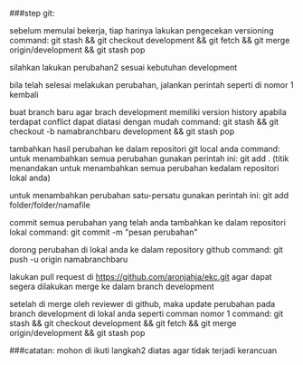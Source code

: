 ###step git:

sebelum memulai bekerja, tiap harinya lakukan pengecekan versioning command: git stash && git checkout development && git fetch && git merge origin/development && git stash pop

silahkan lakukan perubahan2 sesuai kebutuhan development

bila telah selesai melakukan perubahan, jalankan perintah seperti di nomor 1 kembali

buat branch baru agar brach development memiliki version history apabila terdapat conflict dapat diatasi dengan mudah command: git stash && git checkout -b namabranchbaru development && git stash pop

tambahkan hasil perubahan ke dalam repositori git local anda command: untuk menambahkan semua perubahan gunakan perintah ini: git add . (titik menandakan untuk menambahkan semua perubahan kedalam repositori lokal anda)

untuk menambahkan perubahan satu-persatu gunakan perintah ini: git add folder/folder/namafile

commit semua perubahan yang telah anda tambahkan ke dalam repositori lokal command: git commit -m "pesan perubahan"

dorong perubahan di lokal anda ke dalam repository github command: git push -u origin namabranchbaru

lakukan pull request di https://github.com/aronjahja/ekc.git agar dapat segera dilakukan merge ke dalam branch development

setelah di merge oleh reviewer di github, maka update perubahan pada branch development di lokal anda seperti comman nomor 1 command: git stash && git checkout development && git fetch && git merge origin/development && git stash pop

###catatan: mohon di ikuti langkah2 diatas agar tidak terjadi kerancuan
